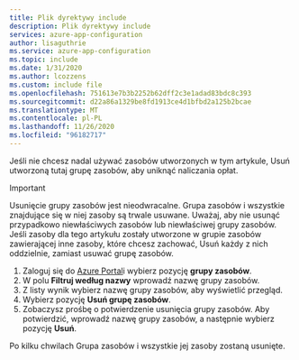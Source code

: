 ```yaml
---
title: Plik dyrektywy include
description: Plik dyrektywy include
services: azure-app-configuration
author: lisaguthrie
ms.service: azure-app-configuration
ms.topic: include
ms.date: 1/31/2020
ms.author: lcozzens
ms.custom: include file
ms.openlocfilehash: 751613e7b3b2252b62dff2c3e1adad83bdc8c393
ms.sourcegitcommit: d22a86a1329be8fd1913ce4d1bfbd2a125b2bcae
ms.translationtype: MT
ms.contentlocale: pl-PL
ms.lasthandoff: 11/26/2020
ms.locfileid: "96182717"
---
```

Jeśli nie chcesz nadal używać zasobów utworzonych w tym artykule, Usuń utworzoną tutaj grupę zasobów, aby uniknąć naliczania opłat.

> [!IMPORTANT]
> Usunięcie grupy zasobów jest nieodwracalne. Grupa zasobów i wszystkie znajdujące się w niej zasoby są trwale usuwane. Uważaj, aby nie usunąć przypadkowo niewłaściwych zasobów lub niewłaściwej grupy zasobów. Jeśli zasoby dla tego artykułu zostały utworzone w grupie zasobów zawierającej inne zasoby, które chcesz zachować, Usuń każdy z nich oddzielnie, zamiast usuwać grupę zasobów.

1. Zaloguj się do [Azure Portal](https://portal.azure.com)i wybierz pozycję **grupy zasobów**.
1. W polu **Filtruj według nazwy** wprowadź nazwę grupy zasobów. 
1. Z listy wynik wybierz nazwę grupy zasobów, aby wyświetlić przegląd.
1. Wybierz pozycję **Usuń grupę zasobów**.
1. Zobaczysz prośbę o potwierdzenie usunięcia grupy zasobów. Aby potwierdzić, wprowadź nazwę grupy zasobów, a następnie wybierz pozycję **Usuń**.

Po kilku chwilach Grupa zasobów i wszystkie jej zasoby zostaną usunięte.

